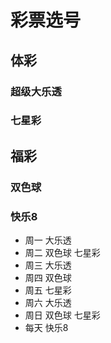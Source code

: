 # 彩票选号

## 体彩
### 超级大乐透
### 七星彩

## 福彩
### 双色球
### 快乐8

- 周一 大乐透
- 周二 双色球 七星彩
- 周三 大乐透
- 周四 双色球
- 周五 七星彩
- 周六 大乐透
- 周日 双色球 七星彩
- 每天 快乐8